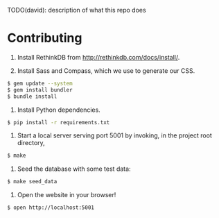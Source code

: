TODO(david): description of what this repo does

<!-- TODO(david): This section should be in its own file, CONTRIBUTING.md. -->
# Contributing

1. Install RethinkDB from http://rethinkdb.com/docs/install/.

1. Install Sass and Compass, which we use to generate our CSS.

```sh
$ gem update --system
$ gem install bundler
$ bundle install
```

1. Install Python dependencies.

```sh
$ pip install -r requirements.txt
```

1. Start a local server serving port 5001 by invoking, in the project root
   directory,

```sh
$ make
```

1. Seed the database with some test data:

```sh
$ make seed_data
```

1. Open the website in your browser!

```sh
$ open http://localhost:5001
```
